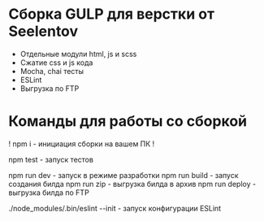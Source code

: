 <h1>Сборка GULP для верстки от Seelentov</h1>

- Отдельные модули html, js и scss
- Сжатие css и js кода
- Mocha, chai тесты
- ESLint
- Выгрузка по FTP

<h1>Команды для работы со сборкой</h1>

! npm i - инициация сборки на вашем ПК !

npm test - запуск тестов

npm run dev - запуск в режиме разработки
npm run build - запуск создания билда
npm run zip - выгрузка билда в архив
npm run deploy - выгрузка билда по FTP

./node_modules/.bin/eslint --init - запуск конфигурации ESLint

